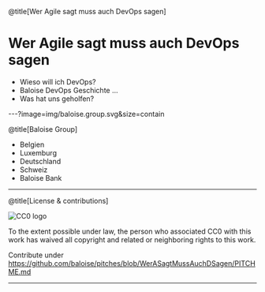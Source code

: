@title[Wer Agile sagt muss auch DevOps sagen]

# Wer Agile sagt muss auch DevOps sagen

* Wieso will ich DevOps? 
* Baloise DevOps Geschichte ...
* Was hat uns geholfen?


---?image=img/baloise.group.svg&size=contain


@title[Baloise Group]

* Belgien
* Luxemburg
* Deutschland
* Schweiz
* Baloise Bank



---

@title[License & contributions]

![CC0 logo](https://licensebuttons.net/p/zero/1.0/88x31.png)

To the extent possible under law, the person who associated CC0 with this work has waived all copyright and related or neighboring rights to this work. 


Contribute under https://github.com/baloise/pitches/blob/WerASagtMussAuchDSagen/PITCHME.md

---
